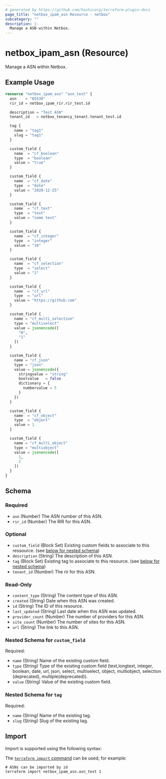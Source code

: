 ```yaml
---
# generated by https://github.com/hashicorp/terraform-plugin-docs
page_title: "netbox_ipam_asn Resource - netbox"
subcategory: ""
description: |-
  Manage a ASN within Netbox.
---
```


# netbox_ipam_asn (Resource)

Manage a ASN within Netbox.

## Example Usage

```terraform
resource "netbox_ipam_asn" "asn_test" {
  asn    = "65530"
  rir_id = netbox_ipam_rir.rir_test.id

  description = "Test ASN"
  tenant_id   = netbox_tenancy_tenant.tenant_test.id

  tag {
    name = "tag1"
    slug = "tag1"
  }

  custom_field {
    name  = "cf_boolean"
    type  = "boolean"
    value = "true"
  }

  custom_field {
    name  = "cf_date"
    type  = "date"
    value = "2020-12-25"
  }

  custom_field {
    name  = "cf_text"
    type  = "text"
    value = "some text"
  }

  custom_field {
    name  = "cf_integer"
    type  = "integer"
    value = "10"
  }

  custom_field {
    name  = "cf_selection"
    type  = "select"
    value = "1"
  }

  custom_field {
    name  = "cf_url"
    type  = "url"
    value = "https://github.com"
  }

  custom_field {
    name = "cf_multi_selection"
    type = "multiselect"
    value = jsonencode([
      "0",
      "1"
    ])
  }

  custom_field {
    name = "cf_json"
    type = "json"
    value = jsonencode({
      stringvalue = "string"
      boolvalue   = false
      dictionary = {
        numbervalue = 5
      }
    })
  }

  custom_field {
    name  = "cf_object"
    type  = "object"
    value = 1
  }

  custom_field {
    name = "cf_multi_object"
    type = "multiobject"
    value = jsonencode([
      1,
      2
    ])
  }
}
```

<!-- schema generated by tfplugindocs -->
## Schema

### Required

- `asn` (Number) The ASN number of this ASN.
- `rir_id` (Number) The RIR for this ASN.

### Optional

- `custom_field` (Block Set) Existing custom fields to associate to this ressource. (see [below for nested schema](#nestedblock--custom_field))
- `description` (String) The description of this ASN.
- `tag` (Block Set) Existing tag to associate to this resource. (see [below for nested schema](#nestedblock--tag))
- `tenant_id` (Number) The rir for this ASN.

### Read-Only

- `content_type` (String) The content type of this ASN.
- `created` (String) Date when this ASN was created.
- `id` (String) The ID of this resource.
- `last_updated` (String) Last date when this ASN was updated.
- `provider_count` (Number) The number of providers for this ASN.
- `site_count` (Number) The number of sites for this ASN.
- `url` (String) The link to this ASN.

<a id="nestedblock--custom_field"></a>
### Nested Schema for `custom_field`

Required:

- `name` (String) Name of the existing custom field.
- `type` (String) Type of the existing custom field (text,longtext, integer, boolean, date, url, json, select, multiselect, object, multiobject, selection (deprecated), multiple(deprecated)).
- `value` (String) Value of the existing custom field.


<a id="nestedblock--tag"></a>
### Nested Schema for `tag`

Required:

- `name` (String) Name of the existing tag.
- `slug` (String) Slug of the existing tag.

## Import

Import is supported using the following syntax:

The [`terraform import` command](https://developer.hashicorp.com/terraform/cli/commands/import) can be used, for example:

```shell
# ASNs can be imported by id
terraform import netbox_ipam_asn.asn_test 1
```
